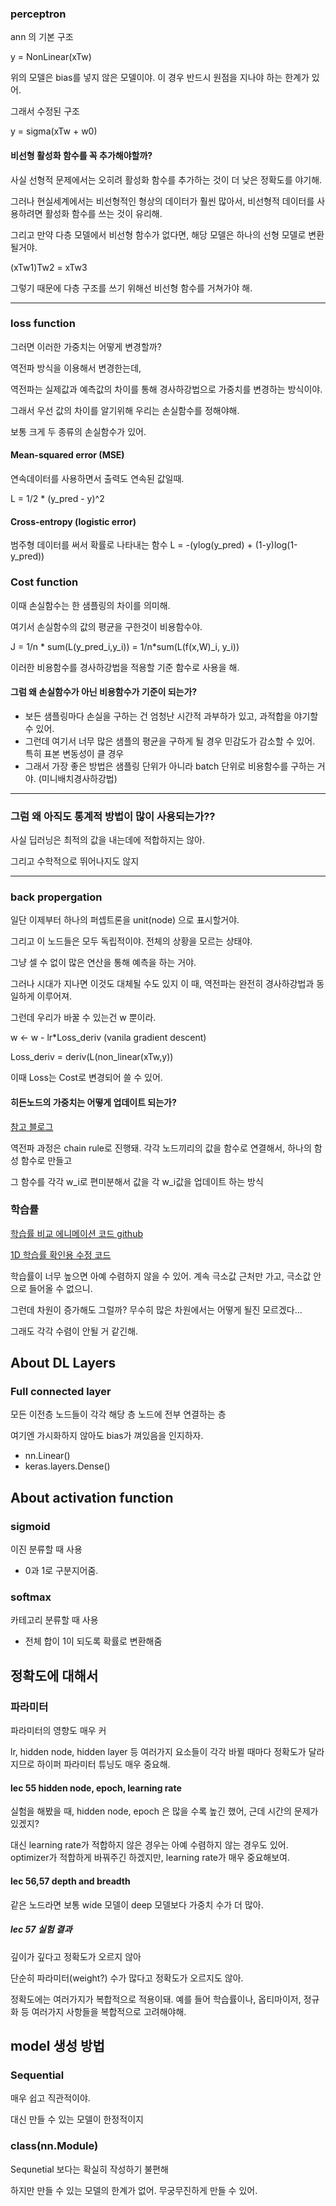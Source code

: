 ### perceptron

ann 의 기본 구조 

y = NonLinear(xTw)

위의 모델은 bias를 넣지 않은 모델이야. 이 경우 반드시 원점을 지나야 하는 한계가 있어.

그래서 수정된 구조

y = sigma(xTw + w0)

#### 비선형 활성화 함수를 꼭 추가해야할까?

사실 선형적 문제에서는 오히려 활성화 함수를 추가하는 것이 더 낮은 정확도를 야기해.

그러나 현실세계에서는 비선형적인 형상의 데이터가 훨씬 많아서, 비선형적 데이터를 사용하려면 활성화 함수를 쓰는 것이 유리해.

그리고 만약 다층 모델에서 비선형 함수가 없다면, 해당 모델은 하나의 선형 모델로 변환될거야.

(xTw1)Tw2 = xTw3

그렇기 때문에 다층 구조를 쓰기 위해선 비선형 함수를 거쳐가야 해.

---

### loss function

그러면 이러한 가중치는 어떻게 변경할까?

역전파 방식을 이용해서 변경한는데,

역전파는 실제값과 예측값의 차이를 통해 경사하강법으로 가중치를 변경하는 방식이야.

그래서 우선 값의 차이를 알기위해 우리는 손실함수를 정해야해.

보통 크게 두 종류의 손실함수가 있어.

#### Mean-squared error (MSE)

연속데이터를 사용하면서 출력도 연속된 값일때.

L = 1/2 * (y_pred - y)^2

#### Cross-entropy (logistic error)

범주형 데이터를 써서 확률로 나타내는 함수
L = -(ylog(y_pred) + (1-y)log(1-y_pred))


### Cost function

이때 손실함수는 한 샘플링의 차이를 의미해. 

여기서 손실함수의 값의 평균을 구한것이 비용함수야.

J = 1/n * sum(L(y_pred_i,y_i)) = 1/n*sum(L(f(x,W)_i, y_i))

이러한 비용함수를 경사하강법을 적용할 기준 함수로 사용을 해.

#### 그럼 왜 손실함수가 아닌 비용함수가 기준이 되는가?

- 보든 샘플링마다 손실을 구하는 건 엄청난 시간적 과부하가 있고, 과적합을 야기할 수 있어.
- 그런데 여기서 너무 많은 샘플의 평균을 구하게 될 경우 민감도가 감소할 수 있어. 특히 표본 변동성이 클 경우
- 그래서 가장 좋은 방법은 샘플링 단위가 아니라 batch 단위로 비용함수를 구하는 거야. (미니배치경사하강법)

---

### 그럼 왜 아직도 통계적 방법이 많이 사용되는가??

사실 딥러닝은 최적의 값을 내는데에 적합하지는 않아.

그리고 수학적으로 뛰어나지도 않지

---

### back propergation

일단 이제부터 하나의 퍼셉트론을 unit(node) 으로 표시할거야.

그리고 이 노드들은 모두 독립적이야. 전체의 상황을 모르는 상태야.

그냥 셀 수 없이 많은 연산을 통해 예측을 하는 거야.

그러나 시대가 지나면 이것도 대체될 수도 있지
이 때, 역전파는 완전히 경사하강법과 동일하게 이루어져.

그런데 우리가 바꿀 수 있는건 w 뿐이라.

w <- w - lr*Loss_deriv (vanila gradient descent)

Loss_deriv = deriv(L(non_linear(xTw,y))

이때 Loss는 Cost로 변경되어 쓸 수 있어. 

#### 히든노드의 가중치는 어떻게 업데이트 되는가?

[참고 블로그](https://amber-chaeeunk.tistory.com/18)

역전파 과정은 chain rule로 진행돼. 각각 노드끼리의 값을 함수로 연결해서, 하나의 함성 함수로 만들고

그 함수를 각각 w_i로 편미분해서 값을 각 w_i값을 업데이트 하는 방식 

### 학습률

[학습률 비교 에니메이션 코드 github](https://github.com/pablocpz/Gradient-Descent-Visualizations)

[1D 학습률 확인용 수정 코드](https://drive.google.com/file/d/1JlDZC_SSpwTR9Z8JnR0D07Q9Zh0xoHcl/view?usp=drive_link)

학습률이 너무 높으면 아예 수렴하지 않을 수 있어. 계속 극소값 근처만 가고, 극소값 안으로 들어올 수 없으니.

그런데 차원이 증가해도 그럴까? 무수히 많은 차원에서는 어떻게 될진 모르겠다...

그래도 각각 수렴이 안될 거 같긴해.

## About DL Layers

### Full connected layer

모든 이전층 노드들이 각각 해당 층 노드에 전부 연결하는 층

여기엔 가시화하지 않아도 bias가 껴있음을 인지하자.

- nn.Linear()
- keras.layers.Dense()

## About activation function

### sigmoid

이진 분류할 때 사용

- 0과 1로 구분지어줌.

### softmax

카테고리 분류할 때 사용

- 전체 합이 1이 되도록 확률로 변환해줌

## 정확도에 대해서

### 파라미터
파라미터의 영향도 매우 커

lr, hidden node, hidden layer 등 여러가지 요소들이 각각 바뀔 때마다 정확도가 달라지므로 
하이퍼 파라미터 튜닝도 매우 중요해.

#### lec 55 hidden node, epoch, learning rate
실험을 해봤을 때, hidden node, epoch 은 많을 수록 높긴 했어, 근데 시간의 문제가 있겠지?

대신 learning rate가 적합하지 않은 경우는 아예 수렴하지 않는 경우도 있어. 
optimizer가 적합하게 바꿔주긴 하겠지만, learning rate가 매우 중요해보여.

#### lec 56,57 depth and breadth
같은 노드라면 보통 wide 모델이 deep 모델보다 가중치 수가 더 많아.

##### lec 57 실험 결과
깊이가 깊다고 정확도가 오르지 않아

단순히 파라미터(weight?) 수가 많다고 정확도가 오르지도 않아.

정확도에는 여러가지가 복합적으로 적용이돼. 
예를 들어 학습률이나, 옵티마이저, 정규화 등 여러가지 사항들을 복합적으로 고려해야해.

## model 생성 방법
### Sequential
매우 쉽고 직관적이야. 

대신 만들 수 있는 모델이 한정적이지

### class(nn.Module)
Sequnetial 보다는 확실히 작성하기 불편해

하지만 만들 수 있는 모델의 한계가 없어. 무궁무진하게 만들 수 있어.